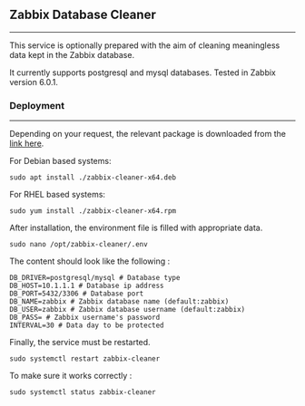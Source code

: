## Zabbix Database Cleaner
----
This service is optionally prepared with the aim of cleaning meaningless data kept in the Zabbix database.

It currently supports postgresql and mysql databases. Tested in Zabbix version 6.0.1.

### Deployment
----
Depending on your request, the relevant package is downloaded from the [link here](https://github.com/limanmys/zabbix-cleaner-go/releases).

For Debian based systems:

```
sudo apt install ./zabbix-cleaner-x64.deb
```

For RHEL based systems:

```
sudo yum install ./zabbix-cleaner-x64.rpm
```

After installation, the environment file is filled with appropriate data.

```
sudo nano /opt/zabbix-cleaner/.env
```

The content should look like the following :

```
DB_DRIVER=postgresql/mysql # Database type
DB_HOST=10.1.1.1 # Database ip address
DB_PORT=5432/3306 # Database port
DB_NAME=zabbix # Zabbix database name (default:zabbix)
DB_USER=zabbix # Zabbix database username (default:zabbix)
DB_PASS= # Zabbix username's password
INTERVAL=30 # Data day to be protected
```

Finally, the service must be restarted.

```
sudo systemctl restart zabbix-cleaner
```

To make sure it works correctly :

```
sudo systemctl status zabbix-cleaner
```